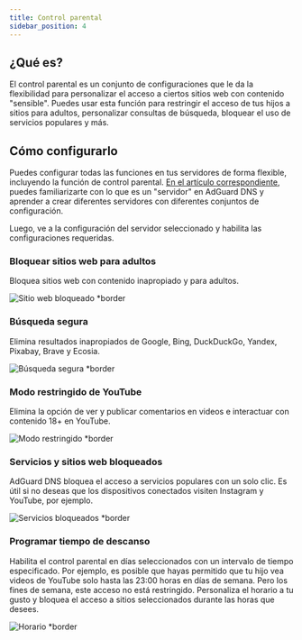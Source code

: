 ```yaml
---
title: Control parental
sidebar_position: 4
---
```


## ¿Qué es?

El control parental es un conjunto de configuraciones que le da la flexibilidad para personalizar el acceso a ciertos sitios web con contenido "sensible".  Puedes usar esta función para restringir el acceso de tus hijos a sitios para adultos, personalizar consultas de búsqueda, bloquear el uso de servicios populares y más.

## Cómo configurarlo

Puedes configurar todas las funciones en tus servidores de forma flexible, incluyendo la función de control parental. [En el artículo correspondiente](private-dns/server-and-settings/server-and-settings.md), puedes familiarizarte con lo que es un "servidor" en AdGuard DNS y aprender a crear diferentes servidores con diferentes conjuntos de configuración.

Luego, ve a la configuración del servidor seleccionado y habilita las configuraciones requeridas.

### Bloquear sitios web para adultos

Bloquea sitios web con contenido inapropiado y para adultos.

![Sitio web bloqueado \*border](https://cdn.adtidy.org/content/kb/dns/private/new_dns/parental_control/adult_blocked.png)

### Búsqueda segura

Elimina resultados inapropiados de Google, Bing, DuckDuckGo, Yandex, Pixabay, Brave y Ecosia.

![Búsqueda segura \*border](https://cdn.adtidy.org/content/kb/dns/private/new_dns/parental_control/porn.png)

### Modo restringido de YouTube

Elimina la opción de ver y publicar comentarios en videos e interactuar con contenido 18+ en YouTube.

![Modo restringido \*border](https://cdn.adtidy.org/content/kb/dns/private/new_dns/parental_control/restricted.png)

### Servicios y sitios web bloqueados

AdGuard DNS bloquea el acceso a servicios populares con un solo clic. Es útil si no deseas que los dispositivos conectados visiten Instagram y YouTube, por ejemplo.

![Servicios bloqueados \*border](https://cdn.adtidy.org/content/kb/dns/private/new_dns/parental_control/blocked_services.png)

### Programar tiempo de descanso

Habilita el control parental en días seleccionados con un intervalo de tiempo especificado. Por ejemplo, es posible que hayas permitido que tu hijo vea videos de YouTube solo hasta las 23:00 horas en días de semana. Pero los fines de semana, este acceso no está restringido. Personaliza el horario a tu gusto y bloquea el acceso a sitios seleccionados durante las horas que desees.

![Horario \*border](https://cdn.adtidy.org/content/kb/dns/private/new_dns/parental_control/schedule.png)
